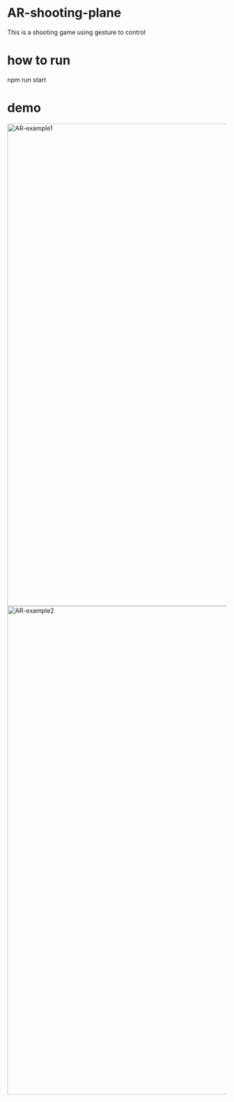 # AR-shooting-plane
This is a shooting game using gesture to control 

# how to run
npm run start

# demo
<img width="1106" alt="AR-example1" src="https://github.com/limyoona900530/AR-shooting-plane/assets/82750867/1f38011b-313b-4324-8342-e93ffd0e66f1">

<img width="1120" alt="AR-example2" src="https://github.com/limyoona900530/AR-shooting-plane/assets/82750867/7ffff7eb-0c6e-40af-a855-775213baa9d6">
